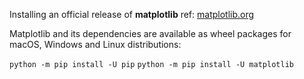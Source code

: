 Installing an official release of **matplotlib**
ref: [matplotlib.org](https://matplotlib.org/3.1.1/users/installing.html) 

Matplotlib and its dependencies are available as wheel packages for macOS, Windows and Linux distributions:

`python -m pip install -U pip`
`python -m pip install -U matplotlib`
